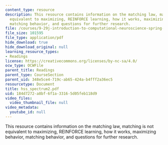 ```yaml
---
content_type: resource
description: This resource contains information on the matching law, matching is not
  equivalent to maximizing, REINFORCE learning, how it works, maximizing behavior,
  matching behavior, and questions for further research.
file: /courses/9-29j-introduction-to-computational-neuroscience-spring-2004/184d7272a8bf6f1a33165d05feb118d9_hss_spectrum2.pdf
file_size: 101595
file_type: application/pdf
hide_download: true
hide_download_original: null
learning_resource_types:
- Readings
license: https://creativecommons.org/licenses/by-nc-sa/4.0/
ocw_type: OCWFile
parent_title: Readings
parent_type: CourseSection
parent_uid: 348e5ce4-719c-ab65-424a-b4fff2a36ec5
resourcetype: Document
title: hss_spectrum2.pdf
uid: 184d7272-a8bf-6f1a-3316-5d05feb118d9
video_files:
  video_thumbnail_file: null
video_metadata:
  youtube_id: null
---
```

This resource contains information on the matching law, matching is not equivalent to maximizing, REINFORCE learning, how it works, maximizing behavior, matching behavior, and questions for further research.